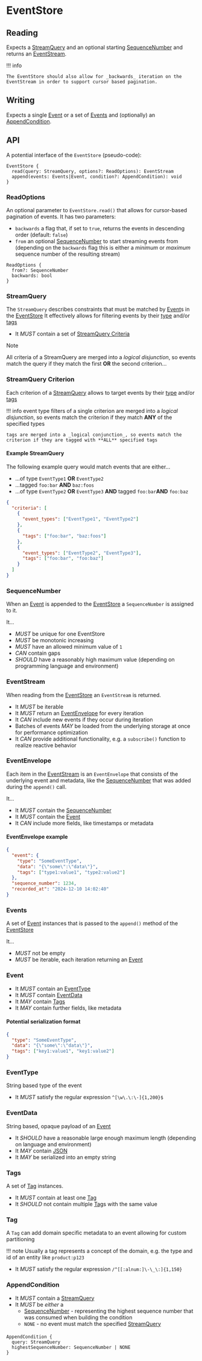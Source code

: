 # EventStore

## Reading

Expects a [StreamQuery](#StreamQuery) and an optional starting [SequenceNumber](#SequenceNumber) and returns an [EventStream](#EventStream).

!!! info

    The EventStore should also allow for _backwards_ iteration on the EventStream in order to support cursor based pagination.

## Writing

Expects a single [Event](#Event) or a set of [Events](#Events) and (optionally) an [AppendCondition](#AppendCondition).

## API

A potential interface of the `EventStore` (pseudo-code):

```
EventStore {
  read(query: StreamQuery, options?: ReadOptions): EventStream
  append(events: Events|Event, condition?: AppendCondition): void
}
```

### ReadOptions

An optional parameter to `EventStore.read()` that allows for cursor-based pagination of events.
It has two parameters:

- `backwards` a flag that, if set to `true`, returns the events in descending order (default: `false`)
- `from` an optional [SequenceNumber](#SequenceNumber) to start streaming events from (depending on the `backwards` flag this is either a _minimum_ or _maximum_ sequence number of the resulting stream)

```
ReadOptions {
  from?: SequenceNumber
  backwards: bool
}
```

### StreamQuery

The `StreamQuery` describes constraints that must be matched by [Event](#Event)s in the [EventStore](#EventStore)
It effectively allows for filtering events by their [type](#EventType) and/or [tags](#Tags)

- It _MUST_ contain a set of [StreamQuery Criteria](#StreamQuery-Criterion)

> [!NOTE]  
> All criteria of a StreamQuery are merged into a _logical disjunction_, so events match the query if they match the first **OR** the second criterion...

### StreamQuery Criterion

Each criterion of a [StreamQuery](#StreamQuery) allows to target events by their [type](#EventType) and/or [tags](#Tags)

!!! info
    event type filters of a single criterion are merged into a _logical disjunction_, so events match the criterion if they match **ANY** of the specified types
    
    tags are merged into a _logical conjunction_, so events match the criterion if they are tagged with **ALL** specified tags

#### Example StreamQuery

The following example query would match events that are either...

- ...of type `EventType1` **OR** `EventType2`
- ...tagged `foo:bar` **AND** `baz:foos`
- ...of type `EventType2` **OR** `EventType3` **AND** tagged `foo:bar`**AND** `foo:baz`

```json
{
  "criteria": [
    {
      "event_types": ["EventType1", "EventType2"]
    },
    {
      "tags": ["foo:bar", "baz:foos"]
    },
    {
      "event_types": ["EventType2", "EventType3"],
      "tags": ["foo:bar", "foo:baz"]
    }
  ]
}
```

### SequenceNumber

When an [Event](#Event) is appended to the [EventStore](#EventStore) a `SequenceNumber` is assigned to it.

It...

- _MUST_ be unique for one EventStore
- _MUST_ be monotonic increasing
- _MUST_ have an allowed minimum value of `1`
- _CAN_ contain gaps
- _SHOULD_ have a reasonably high maximum value (depending on programming language and environment)

### EventStream

When reading from the [EventStore](#EventStore) an `EventStream` is returned.

- It _MUST_ be iterable
- It _MUST_ return an [EventEnvelope](#EventEnvelope) for every iteration
- It _CAN_ include new events if they occur during iteration
- Batches of events _MAY_ be loaded from the underlying storage at once for performance optimization
- It _CAN_ provide additional functionality, e.g. a `subscribe()` function to realize reactive behavior

### EventEnvelope

Each item in the [EventStream](#EventStream) is an `EventEnvelope` that consists of the underlying event and metadata, like the [SequenceNumber](#SequenceNumber) that was added during the `append()` call.

It...

- It _MUST_ contain the [SequenceNumber](#SequenceNumber)
- It _MUST_ contain the [Event](#Event)
- It _CAN_ include more fields, like timestamps or metadata

#### EventEnvelope example

```json
{
  "event": {
    "type": "SomeEventType",
    "data": "{\"some\":\"data\"}",
    "tags": ["type1:value1", "type2:value2"]
  },
  "sequence_number": 1234,
  "recorded_at": "2024-12-10 14:02:40"
}
```

### Events

A set of [Event](#Event) instances that is passed to the `append()` method of the [EventStore](#EventStore)

It...

- _MUST_ not be empty
- _MUST_ be iterable, each iteration returning an [Event](#Event)

### Event

- It _MUST_ contain an [EventType](#EventType)
- It _MUST_ contain [EventData](#EventData)
- It _MAY_ contain [Tags](#Tags)
- It _MAY_ contain further fields, like metadata

#### Potential serialization format

```json
{
  "type": "SomeEventType",
  "data": "{\"some\":\"data\"}",
  "tags": ["key1:value1", "key1:value2"]
}
```

### EventType

String based type of the event

- It _MUST_ satisfy the regular expression `^[\w\.\:\-]{1,200}$`

### EventData

String based, opaque payload of an [Event](#Event)

- It _SHOULD_ have a reasonable large enough maximum length (depending on language and environment)
- It _MAY_ contain [JSON](https://www.json.org/)
- It _MAY_ be serialized into an empty string

### Tags

A set of [Tag](#Tag) instances.

- It _MUST_ contain at least one [Tag](#Tag)
- It _SHOULD_ not contain multiple [Tag](#Tag)s with the same value

### Tag

A `Tag` can add domain specific metadata to an event allowing for custom partitioning

!!! note
    Usually a tag represents a concept of the domain, e.g. the type and id of an entity like `product:p123`

- It _MUST_ satisfy the regular expression `/^[[:alnum:]\-\_\:]{1,150}`

### AppendCondition

- It _MUST_ contain a [StreamQuery](#StreamQuery)
- It _MUST_ be _either_ a
  - [SequenceNumber](#SequenceNumber) - representing the highest sequence number that was consumed when building the condition
  - `NONE` - no event must match the specified [StreamQuery](#StreamQuery)

#### 

```
AppendCondition {
  query: StreamQuery
  highestSequenceNumber: SequenceNumber | NONE
}
```